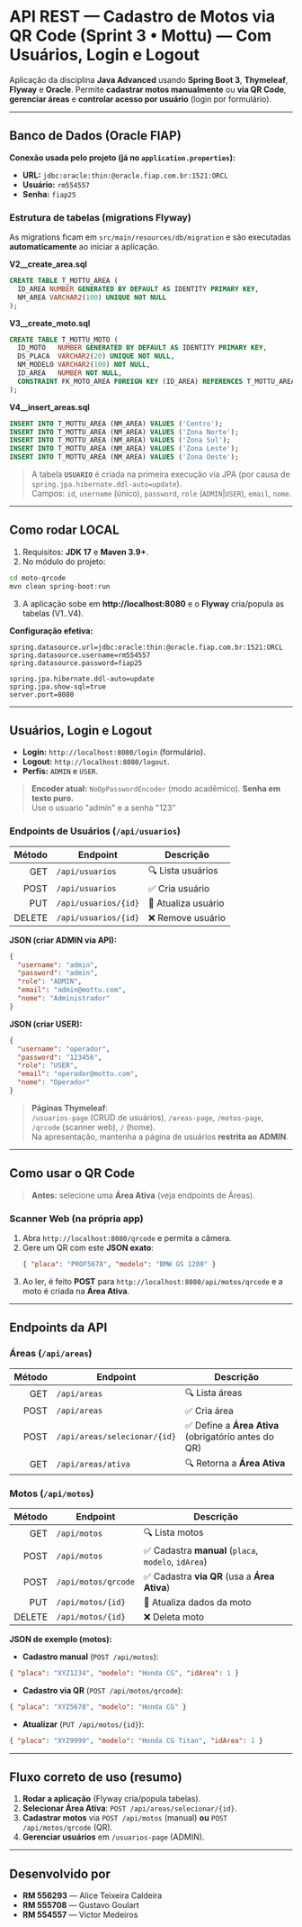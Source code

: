 
# API REST — Cadastro de Motos via QR Code (Sprint 3 • Mottu) — **Com Usuários, Login e Logout**

Aplicação da disciplina **Java Advanced** usando **Spring Boot 3**, **Thymeleaf**, **Flyway** e **Oracle**.
Permite **cadastrar motos manualmente** ou **via QR Code**, **gerenciar áreas** e **controlar acesso por usuário** (login por formulário).

---

## Banco de Dados (Oracle FIAP)

**Conexão usada pelo projeto (já no `application.properties`):**
- **URL:** `jdbc:oracle:thin:@oracle.fiap.com.br:1521:ORCL`
- **Usuário:** `rm554557`
- **Senha:** `fiap25`

### Estrutura de tabelas (migrations Flyway)

As migrations ficam em `src/main/resources/db/migration` e são executadas **automaticamente** ao iniciar a aplicação.

**V2__create_area.sql**
```sql
CREATE TABLE T_MOTTU_AREA (
  ID_AREA NUMBER GENERATED BY DEFAULT AS IDENTITY PRIMARY KEY,
  NM_AREA VARCHAR2(100) UNIQUE NOT NULL
);
```

**V3__create_moto.sql**
```sql
CREATE TABLE T_MOTTU_MOTO (
  ID_MOTO   NUMBER GENERATED BY DEFAULT AS IDENTITY PRIMARY KEY,
  DS_PLACA  VARCHAR2(20) UNIQUE NOT NULL,
  NM_MODELO VARCHAR2(100) NOT NULL,
  ID_AREA   NUMBER NOT NULL,
  CONSTRAINT FK_MOTO_AREA FOREIGN KEY (ID_AREA) REFERENCES T_MOTTU_AREA(ID_AREA)
);
```

**V4__insert_areas.sql**
```sql
INSERT INTO T_MOTTU_AREA (NM_AREA) VALUES ('Centro');
INSERT INTO T_MOTTU_AREA (NM_AREA) VALUES ('Zona Norte');
INSERT INTO T_MOTTU_AREA (NM_AREA) VALUES ('Zona Sul');
INSERT INTO T_MOTTU_AREA (NM_AREA) VALUES ('Zona Leste');
INSERT INTO T_MOTTU_AREA (NM_AREA) VALUES ('Zona Oeste');
```

> A tabela **`USUARIO`** é criada na primeira execução via JPA (por causa de `spring.jpa.hibernate.ddl-auto=update`).  
> Campos: `id`, `username` (único), `password`, `role` (`ADMIN`|`USER`), `email`, `nome`.

---

## Como rodar LOCAL

1) Requisitos: **JDK 17** e **Maven 3.9+**.  
2) No módulo do projeto:
```bash
cd moto-qrcode
mvn clean spring-boot:run
```
3) A aplicação sobe em **http://localhost:8080** e o **Flyway** cria/popula as tabelas (V1..V4).

**Configuração efetiva:**
```properties
spring.datasource.url=jdbc:oracle:thin:@oracle.fiap.com.br:1521:ORCL
spring.datasource.username=rm554557
spring.datasource.password=fiap25

spring.jpa.hibernate.ddl-auto=update
spring.jpa.show-sql=true
server.port=8080
```

---

## Usuários, Login e Logout

- **Login:** `http://localhost:8080/login` (formulário).  
- **Logout:** `http://localhost:8080/logout`.
- **Perfis:** `ADMIN` e `USER`.

> **Encoder atual:** `NoOpPasswordEncoder` (modo acadêmico). **Senha em texto puro.**  
> Use o usuario "admin" e a senha "123"

### Endpoints de Usuários (`/api/usuarios`)

| Método | Endpoint               | Descrição            |
|------: |------------------------|----------------------|
| GET    | `/api/usuarios`       | 🔍 Lista usuários    |
| POST   | `/api/usuarios`       | ✅ Cria usuário      |
| PUT    | `/api/usuarios/{id}`  | 🔄 Atualiza usuário  |
| DELETE | `/api/usuarios/{id}`  | ❌ Remove usuário    |

**JSON (criar ADMIN via API):**
```json
{
  "username": "admin",
  "password": "admin",
  "role": "ADMIN",
  "email": "admin@mottu.com",
  "nome": "Administrador"
}
```

**JSON (criar USER):**
```json
{
  "username": "operador",
  "password": "123456",
  "role": "USER",
  "email": "operador@mottu.com",
  "nome": "Operador"
}
```

> **Páginas Thymeleaf**:  
> `/usuarios-page` (CRUD de usuários), `/areas-page`, `/motos-page`, `/qrcode` (scanner web), `/` (home).  
> Na apresentação, mantenha a página de usuários **restrita ao ADMIN**.

---

## Como usar o QR Code

> **Antes:** selecione uma **Área Ativa** (veja endpoints de Áreas).

### Scanner **Web** (na própria app)
1. Abra `http://localhost:8080/qrcode` e permita a câmera.  
2. Gere um QR com este **JSON exato**:  
   ```json
   { "placa": "PROF5678", "modelo": "BMW GS 1200" }
   ```
3. Ao ler, é feito **POST** para `http://localhost:8080/api/motos/qrcode` e a moto é criada na **Área Ativa**.

---

## Endpoints da API

### Áreas (`/api/areas`)
| Método | Endpoint                       | Descrição                                                                 |
|------: |--------------------------------|----------------------------------------------------------------------------|
| GET    | `/api/areas`                   | 🔍 Lista áreas                                                             |
| POST   | `/api/areas`                   | ✅ Cria área                                                               |
| POST   | `/api/areas/selecionar/{id}`   | ✅ Define a **Área Ativa** (obrigatório antes do QR)                       |
| GET    | `/api/areas/ativa`             | 🔍 Retorna a **Área Ativa**                                                |

### Motos (`/api/motos`)
| Método | Endpoint                 | Descrição                                                      |
|------: |--------------------------|----------------------------------------------------------------|
| GET    | `/api/motos`            | 🔍 Lista motos                                                 |
| POST   | `/api/motos`            | ✅ Cadastra **manual** (`placa`, `modelo`, `idArea`)           |
| POST   | `/api/motos/qrcode`     | ✅ Cadastra **via QR** (usa a **Área Ativa**)                  |
| PUT    | `/api/motos/{id}`       | 🔄 Atualiza dados da moto                                      |
| DELETE | `/api/motos/{id}`       | ❌ Deleta moto                                                 |

**JSON de exemplo (motos):**
- **Cadastro manual** (`POST /api/motos`):
```json
{ "placa": "XYZ1234", "modelo": "Honda CG", "idArea": 1 }
```
- **Cadastro via QR** (`POST /api/motos/qrcode`):
```json
{ "placa": "XYZ5678", "modelo": "Honda CG" }
```
- **Atualizar** (`PUT /api/motos/{id}`):
```json
{ "placa": "XYZ9999", "modelo": "Honda CG Titan", "idArea": 1 }
```

---

## Fluxo correto de uso (resumo)

1. **Rodar a aplicação** (Flyway cria/popula tabelas).  
3. **Selecionar Área Ativa**: `POST /api/areas/selecionar/{id}`.  
4. **Cadastrar motos** via `POST /api/motos` (manual) **ou** `POST /api/motos/qrcode` (QR).  
5. **Gerenciar usuários** em `/usuarios-page` (ADMIN).

---

## Desenvolvido por
- **RM 556293** — Alice Teixeira Caldeira  
- **RM 555708** — Gustavo Goulart  
- **RM 554557** — Victor Medeiros
